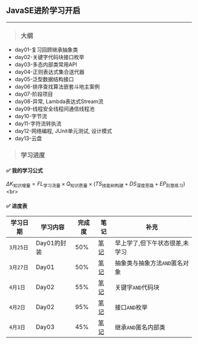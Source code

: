 ## JavaSE进阶学习开启

___

> ### 大纲
- day01-复习回顾继承抽象类
- day02-关键字代码块接口枚举
- day03-多态内部类常用API
- day04-正则表达式集合送代器
- day05-泛型数据结构接口
- day06-排序查找算法嵌套斗地主案例
- day07-阶段项目
- day08-异常, Lambda表达式Stream流
- day09-线程安全线程间通信线程池
- day10-字节流
- day11-字符流转执流
- day12-网络编程, JUnit单元测试, 设计模式
- day13-云盘

> ### 学习进度

#### ✅ 我的学习公式
$`\Delta K_{\text{知识增量}} = FL_{\text{学习流量}} \times Q_{\text{知识质量}} \times (TS_{\text{技能树构建}} + DS_{\text{深度思路}} + EP_{\text{刻意练习}})
`$
\<br>
#### ✅ 进度表
|学习日期|学习内容|完成度|笔记|补充|
|---|---|---|---|---|
|`3月25日`|Day01的封装|50%|[笔记](Notes/01_JavaSE进阶-继承,抽象类.md)|早上学了,但下午状态很差,未学习|
|`3月27日`|Day01|50%|[笔记](Notes/01_JavaSE进阶-继承,抽象类.md)|抽象类与抽象方法`AND`匿名对象|
|`4月1日`|Day02|55%|[笔记](Notes/02_JavaSE进阶-代码块,接口,枚举.md)|关键字`AND`代码块|
|`4月2日`|Day02|95%|[笔记](Notes/02_JavaSE进阶-代码块,接口,枚举.md)|接口`AND`枚举|
|`4月3日`|Day03|45%|[笔记](Notes/03_JavaSE进阶-多态,内部类.md)|继承`AND`匿名内部类|


